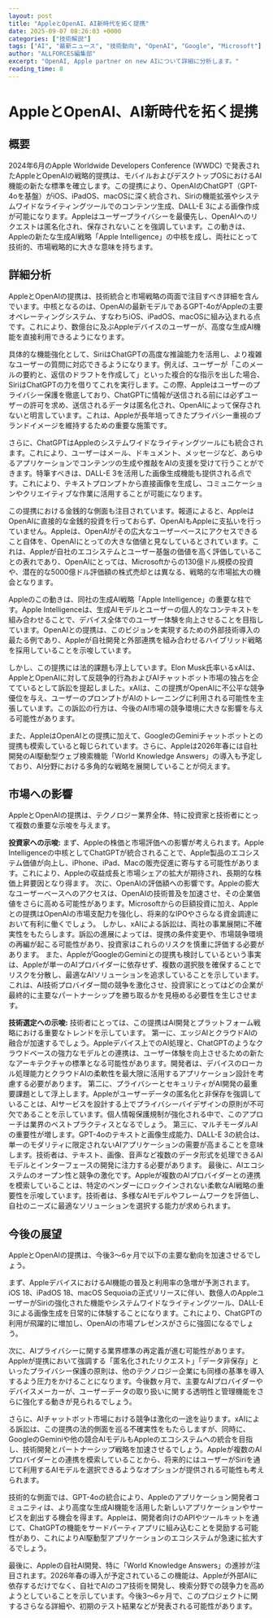 ```yaml
---
layout: post
title: "AppleとOpenAI、AI新時代を拓く提携"
date: 2025-09-07 08:26:03 +0000
categories: ["技術解説"]
tags: ["AI", "最新ニュース", "技術動向", "OpenAI", "Google", "Microsoft"]
author: "ALLFORCES編集部"
excerpt: "OpenAI, Apple partner on new AIについて詳細に分析します。"
reading_time: 8
---
```


# AppleとOpenAI、AI新時代を拓く提携

## 概要
2024年6月のApple Worldwide Developers Conference (WWDC) で発表されたAppleとOpenAIの戦略的提携は、モバイルおよびデスクトップOSにおけるAI機能の新たな標準を確立します。この提携により、OpenAIのChatGPT（GPT-4oを基盤）がiOS、iPadOS、macOSに深く統合され、Siriの機能拡張やシステムワイドなライティングツールでのコンテンツ生成、DALL-E 3による画像作成が可能になります。Appleはユーザープライバシーを最優先し、OpenAIへのリクエストは匿名化され、保存されないことを強調しています。この動きは、Appleの新たな生成AI戦略「Apple Intelligence」の中核を成し、両社にとって技術的、市場戦略的に大きな意味を持ちます。

## 詳細分析
AppleとOpenAIの提携は、技術統合と市場戦略の両面で注目すべき詳細を含んでいます。中核となるのは、OpenAIの最新モデルであるGPT-4oがAppleの主要オペレーティングシステム、すなわちiOS、iPadOS、macOSに組み込まれる点です。これにより、数億台に及ぶAppleデバイスのユーザーが、高度な生成AI機能を直接利用できるようになります。

具体的な機能強化として、SiriはChatGPTの高度な推論能力を活用し、より複雑なユーザーの質問に対応できるようになります。例えば、ユーザーが「このメールの要約と、返信のドラフトを作成して」といった複合的な指示を出した場合、SiriはChatGPTの力を借りてこれを実行します。この際、Appleはユーザーのプライバシー保護を徹底しており、ChatGPTに情報が送信される前には必ずユーザーの許可を求め、送信されるデータは匿名化され、OpenAIによって保存されないと明言しています。これは、Appleが長年培ってきたプライバシー重視のブランドイメージを維持するための重要な施策です。

さらに、ChatGPTはAppleのシステムワイドなライティングツールにも統合されます。これにより、ユーザーはメール、ドキュメント、メッセージなど、あらゆるアプリケーションでコンテンツの生成や推敲をAIの支援を受けて行うことができます。特筆すべきは、DALL-E 3を活用した画像生成機能も提供される点です。これにより、テキストプロンプトから直接画像を生成し、コミュニケーションやクリエイティブな作業に活用することが可能になります。

この提携における金銭的な側面も注目されています。報道によると、AppleはOpenAIに直接的な金銭的投資を行っておらず、OpenAIもAppleに支払いを行っていません。Appleは、OpenAIがその広大なユーザーベースにアクセスできること自体を、OpenAIにとっての大きな価値と見なしているとされています。これは、Appleが自社のエコシステムとユーザー基盤の価値を高く評価していることの表れであり、OpenAIにとっては、Microsoftからの130億ドル規模の投資や、潜在的な5000億ドル評価額の株式売却とは異なる、戦略的な市場拡大の機会となります。

Appleのこの動きは、同社の生成AI戦略「Apple Intelligence」の重要な柱です。Apple Intelligenceは、生成AIモデルとユーザーの個人的なコンテキストを組み合わせることで、デバイス全体でのユーザー体験を向上させることを目指しています。OpenAIとの提携は、このビジョンを実現するための外部技術導入の最たる例であり、Appleが自社開発と外部連携を組み合わせるハイブリッド戦略を採用していることを示唆しています。

しかし、この提携には法的課題も浮上しています。Elon Musk氏率いるxAIは、AppleとOpenAIに対して反競争的行為およびAIチャットボット市場の独占を企てているとして訴訟を提起しました。xAIは、この提携がOpenAIに不公平な競争優位を与え、ユーザーのプロンプトがAIのトレーニングに利用される可能性を主張しています。この訴訟の行方は、今後のAI市場の競争環境に大きな影響を与える可能性があります。

また、AppleはOpenAIとの提携に加えて、GoogleのGeminiチャットボットとの提携も模索していると報じられています。さらに、Appleは2026年春には自社開発のAI駆動型ウェブ検索機能「World Knowledge Answers」の導入も予定しており、AI分野における多角的な戦略を展開していることが伺えます。

## 市場への影響
AppleとOpenAIの提携は、テクノロジー業界全体、特に投資家と技術者にとって複数の重要な示唆を与えます。

**投資家への示唆:**
まず、Appleの株価と市場評価への影響が考えられます。Apple Intelligenceの中核としてChatGPTが統合されることで、Apple製品のエコシステム価値が向上し、iPhone、iPad、Macの販売促進に寄与する可能性があります。これにより、Appleの収益成長と市場シェアの拡大が期待され、長期的な株価上昇要因となり得ます。
次に、OpenAIの評価額への影響です。Appleの膨大なユーザーベースへのアクセスは、OpenAIの技術普及を加速させ、その企業価値をさらに高める可能性があります。Microsoftからの巨額投資に加え、Appleとの提携はOpenAIの市場支配力を強化し、将来的なIPOやさらなる資金調達において有利に働くでしょう。
しかし、xAIによる訴訟は、両社の事業展開に不確実性をもたらします。訴訟の進展によっては、提携の条件変更や、市場競争環境の再編が起こる可能性があり、投資家はこれらのリスクを慎重に評価する必要があります。
また、AppleがGoogleのGeminiとの提携も検討しているという事実は、Appleが単一のAIプロバイダーに依存せず、複数の選択肢を確保することでリスクを分散し、最適なAIソリューションを追求していることを示しています。これは、AI技術プロバイダー間の競争を激化させ、投資家にとってはどの企業が最終的に主要なパートナーシップを勝ち取るかを見極める必要性を生じさせます。

**技術選定への示唆:**
技術者にとっては、この提携はAI開発とプラットフォーム戦略における重要なトレンドを示しています。
第一に、エッジAIとクラウドAIの融合が加速するでしょう。Appleデバイス上でのAI処理と、ChatGPTのようなクラウドベースの強力なモデルとの連携は、ユーザー体験を向上させるための新たなアーキテクチャの標準となる可能性があります。開発者は、デバイスのローカル処理能力とクラウドAIの柔軟性を最大限に活用するアプリケーション設計を考慮する必要があります。
第二に、プライバシーとセキュリティがAI開発の最重要課題として浮上します。Appleがユーザーデータの匿名化と非保存を強調していることは、AIサービスを設計する上でプライバシーバイデザインの原則が不可欠であることを示しています。個人情報保護規制が強化される中で、このアプローチは業界のベストプラクティスとなるでしょう。
第三に、マルチモーダルAIの重要性が増します。GPT-4oのテキストと画像生成能力、DALL-E 3の統合は、単一のモダリティに限定されないAIアプリケーションの需要が高まることを意味します。技術者は、テキスト、画像、音声など複数のデータ形式を処理できるAIモデルとインターフェースの開発に注力する必要があります。
最後に、AIエコシステムのオープン性と競争の激化です。Appleが複数のAIプロバイダーとの連携を模索していることは、特定のベンダーにロックインされない柔軟なAI戦略の重要性を示唆しています。技術者は、多様なAIモデルやフレームワークを評価し、自社のニーズに最適なソリューションを選択する能力が求められます。

## 今後の展望
AppleとOpenAIの提携は、今後3〜6ヶ月で以下の主要な動向を加速させるでしょう。

まず、AppleデバイスにおけるAI機能の普及と利用率の急増が予測されます。iOS 18、iPadOS 18、macOS Sequoiaの正式リリースに伴い、数億人のAppleユーザーがSiriの強化された機能やシステムワイドなライティングツール、DALL-E 3による画像生成を日常的に体験することになります。これにより、ChatGPTの利用が飛躍的に増加し、OpenAIの市場プレゼンスがさらに強固になるでしょう。

次に、AIプライバシーに関する業界標準の再定義が進む可能性があります。Appleが提携において強調する「匿名化されたリクエスト」「データ非保存」といったプライバシー保護の原則は、他のテクノロジー企業にも同様の基準を導入するよう圧力をかけることになります。今後数ヶ月で、主要なAIプロバイダーやデバイスメーカーが、ユーザーデータの取り扱いに関する透明性と管理機能をさらに強化する動きが見られるでしょう。

さらに、AIチャットボット市場における競争は激化の一途を辿ります。xAIによる訴訟は、この提携の法的側面を巡る不確実性をもたらしますが、同時に、GoogleのGeminiや他の競合AIモデルもAppleのエコシステムへの統合を目指し、技術開発とパートナーシップ戦略を加速させるでしょう。Appleが複数のAIプロバイダーとの連携を模索していることから、将来的にはユーザーがSiriを通じて利用するAIモデルを選択できるようなオプションが提供される可能性も考えられます。

技術的な側面では、GPT-4oの統合により、Appleのアプリケーション開発者コミュニティは、より高度な生成AI機能を活用した新しいアプリケーションやサービスを創出する機会を得ます。Appleは、開発者向けのAPIやツールキットを通じて、ChatGPTの機能をサードパーティアプリに組み込むことを奨励する可能性があり、これによりAI駆動型アプリケーションのエコシステムが急速に拡大するでしょう。

最後に、Appleの自社AI開発、特に「World Knowledge Answers」の進捗が注目されます。2026年春の導入が予定されているこの機能は、Appleが外部AIに依存するだけでなく、自社でAIのコア技術を開発し、検索分野での競争力を高めようとしていることを示しています。今後3〜6ヶ月で、このプロジェクトに関するさらなる詳細や、初期のテスト結果などが発表される可能性があります。

